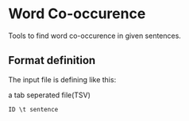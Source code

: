 # Word Co-occurence

Tools to find word co-occurence in given sentences.

## Format definition

The input file is defining like this:

a tab seperated file(TSV)

```ID \t sentence```